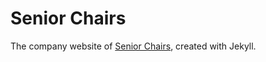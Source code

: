 # Senior Chairs
The company website of [Senior Chairs](http://www.seniorchairs.com), created with Jekyll.